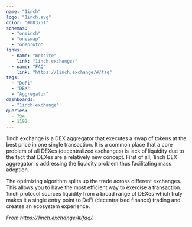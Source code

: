 ```yaml
---
name: "1inch"
logo: "1inch.svg"
color: "#083751"
schemas:
  - "oneinch"
  - "oneswap"
  - "oneproto"
links:
  - name: "Website"
    link: "1inch.exchange/"
  - name: "FAQ"
    link: "https://1inch.exchange/#/faq"
tags:
  - "DeFi"
  - "DEX"
  - "Aggregator"
dashboards:
  - "1inch-exchange"
queries:
  - 794
  - 1192
---
```


1inch exchange is a DEX aggregator that executes a swap of tokens at the best price in one single transaction. It is a common place that a core problem of all DEXes (decentralized exchanges) is lack of liquidity due to the fact that DEXes are a relatively new concept. First of all, 1inch DEX aggregator is addressing the liquidity problem thus facilitating mass adoption. 

The optimizing algorithm splits up the trade across different exchanges. This allows you to have the most efficient way to exercise a transaction. 1inch protocol sources liquidity from a broad range of DEXes which truly makes it a single entry point to DeFi (decentralised finance) trading and creates an ecosystem experience.

*From https://1inch.exchange/#/faq/.*
